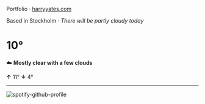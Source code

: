 Portfolio · [harryyates.com](https://harryyates.com)

<!-- WEATHER_START -->
Based in Stockholm · *There will be partly cloudy today*

# 10°
☁️ **Mostly clear with a few clouds**

**↑** 11° **↓** 4°

---
<!-- WEATHER_END -->

<p align="left">
  <a>
    <img src="https://spotify-github-profile.kittinanx.com/api/view?uid=bigbello&cover_image=true&theme=natemoo-re&show_offline=true&background_color=121212&interchange=false&bar_color=53b14f&bar_color_cover=false" alt="spotify-github-profile">
  </a>
</p>